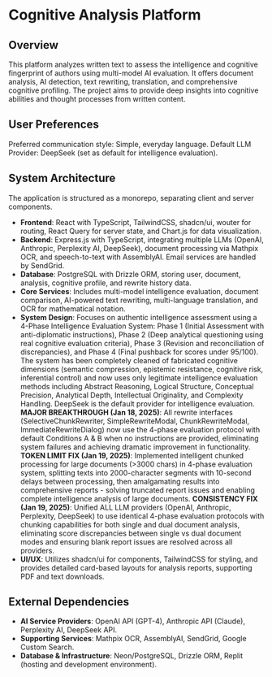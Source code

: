 # Cognitive Analysis Platform

## Overview
This platform analyzes written text to assess the intelligence and cognitive fingerprint of authors using multi-model AI evaluation. It offers document analysis, AI detection, text rewriting, translation, and comprehensive cognitive profiling. The project aims to provide deep insights into cognitive abilities and thought processes from written content.

## User Preferences
Preferred communication style: Simple, everyday language.
Default LLM Provider: DeepSeek (set as default for intelligence evaluation).

## System Architecture
The application is structured as a monorepo, separating client and server components.
- **Frontend**: React with TypeScript, TailwindCSS, shadcn/ui, wouter for routing, React Query for server state, and Chart.js for data visualization.
- **Backend**: Express.js with TypeScript, integrating multiple LLMs (OpenAI, Anthropic, Perplexity AI, DeepSeek), document processing via Mathpix OCR, and speech-to-text with AssemblyAI. Email services are handled by SendGrid.
- **Database**: PostgreSQL with Drizzle ORM, storing user, document, analysis, cognitive profile, and rewrite history data.
- **Core Services**: Includes multi-model intelligence evaluation, document comparison, AI-powered text rewriting, multi-language translation, and OCR for mathematical notation.
- **System Design**: Focuses on authentic intelligence assessment using a 4-Phase Intelligence Evaluation System: Phase 1 (Initial Assessment with anti-diplomatic instructions), Phase 2 (Deep analytical questioning using real cognitive evaluation criteria), Phase 3 (Revision and reconciliation of discrepancies), and Phase 4 (Final pushback for scores under 95/100). The system has been completely cleaned of fabricated cognitive dimensions (semantic compression, epistemic resistance, cognitive risk, inferential control) and now uses only legitimate intelligence evaluation methods including Abstract Reasoning, Logical Structure, Conceptual Precision, Analytical Depth, Intellectual Originality, and Complexity Handling. DeepSeek is the default provider for intelligence evaluation. **MAJOR BREAKTHROUGH (Jan 18, 2025)**: All rewrite interfaces (SelectiveChunkRewriter, SimpleRewriteModal, ChunkRewriteModal, ImmediateRewriteDialog) now use the 4-phase evaluation protocol with default Conditions A & B when no instructions are provided, eliminating system failures and achieving dramatic improvement in functionality. **TOKEN LIMIT FIX (Jan 19, 2025)**: Implemented intelligent chunked processing for large documents (>3000 chars) in 4-phase evaluation system, splitting texts into 2000-character segments with 10-second delays between processing, then amalgamating results into comprehensive reports - solving truncated report issues and enabling complete intelligence analysis of large documents. **CONSISTENCY FIX (Jan 19, 2025)**: Unified ALL LLM providers (OpenAI, Anthropic, Perplexity, DeepSeek) to use identical 4-phase evaluation protocols with chunking capabilities for both single and dual document analysis, eliminating score discrepancies between single vs dual document modes and ensuring blank report issues are resolved across all providers.
- **UI/UX**: Utilizes shadcn/ui for components, TailwindCSS for styling, and provides detailed card-based layouts for analysis reports, supporting PDF and text downloads.

## External Dependencies
- **AI Service Providers**: OpenAI API (GPT-4), Anthropic API (Claude), Perplexity AI, DeepSeek API.
- **Supporting Services**: Mathpix OCR, AssemblyAI, SendGrid, Google Custom Search.
- **Database & Infrastructure**: Neon/PostgreSQL, Drizzle ORM, Replit (hosting and development environment).